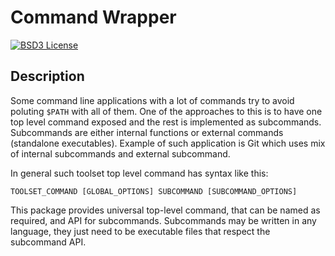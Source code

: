 Command Wrapper
===============

[![BSD3 License](http://img.shields.io/badge/license-BSD3-brightgreen.svg)][tl;dr Legal: BSD3]


Description
-----------

Some command line applications with a lot of commands try to avoid poluting
`$PATH` with all of them. One of the approaches to this is to have one top
level command exposed and the rest is implemented as subcommands. Subcommands
are either internal functions or external commands (standalone executables).
Example of such application is Git which uses mix of internal subcommands and
external subcommand.

In general such toolset top level command has syntax like this:

    TOOLSET_COMMAND [GLOBAL_OPTIONS] SUBCOMMAND [SUBCOMMAND_OPTIONS]

This package provides universal top-level command, that can be named as
required, and API for subcommands. Subcommands may be written in any language,
they just need to be executable files that respect the subcommand API.



[tl;dr Legal: BSD3]:
  https://tldrlegal.com/license/bsd-3-clause-license-%28revised%29
  "BSD 3-Clause License (Revised)"
